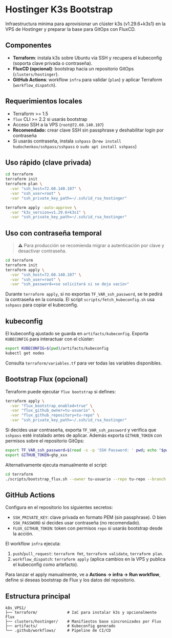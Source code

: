 # Hostinger K3s Bootstrap

Infraestructura mínima para aprovisionar un clúster k3s (v1.29.6+k3s1) en la VPS de Hostinger y preparar la base para GitOps con FluxCD.

## Componentes

- **Terraform**: instala k3s sobre Ubuntu vía SSH y recupera el kubeconfig (soporta clave privada o contraseña).
- **FluxCD (opcional)**: bootstrap hacia un repositorio GitOps (`clusters/hostinger`).
- **GitHub Actions**: workflow `infra` para validar (`plan`) y aplicar Terraform (`workflow_dispatch`).

## Requerimientos locales

- Terraform >= 1.5
- `flux` CLI >= 2.2 si usarás bootstrap
- Acceso SSH a la VPS (`root@72.60.140.107`)
- **Recomendado:** crear clave SSH sin passphrase y deshabilitar login por contraseña
- Si usarás contraseña, instala `sshpass` (`brew install hudochenkov/sshpass/sshpass` o `sudo apt install sshpass`)

## Uso rápido (clave privada)

```bash
cd terraform
terraform init
terraform plan \
  -var "ssh_host=72.60.140.107" \
  -var "ssh_user=root" \
  -var "ssh_private_key_path=~/.ssh/id_rsa_hostinger"

terraform apply -auto-approve \
  -var "k3s_version=v1.29.6+k3s1" \
  -var "ssh_private_key_path=~/.ssh/id_rsa_hostinger"
```

## Uso con contraseña temporal

> ⚠️ Para producción se recomienda migrar a autenticación por clave y desactivar contraseña.

```bash
cd terraform
terraform init
terraform apply \
  -var "ssh_host=72.60.140.107" \
  -var "ssh_user=root" \
  -var "ssh_password=<se solicitará si se deja vacío>"
```

Durante `terraform apply`, si no exportas `TF_VAR_ssh_password`, se te pedirá la contraseña en la consola. El script `scripts/fetch_kubeconfig.sh` usa `sshpass` para copiar el kubeconfig.

## kubeconfig

El kubeconfig ajustado se guarda en `artifacts/kubeconfig`. Exporta `KUBECONFIG` para interactuar con el clúster:

```bash
export KUBECONFIG=$(pwd)/artifacts/kubeconfig
kubectl get nodes
```

Consulta `terraform/variables.tf` para ver todas las variables disponibles.

## Bootstrap Flux (opcional)

Terraform puede ejecutar `flux bootstrap` si defines:

```bash
terraform apply \
  -var "flux_bootstrap_enabled=true" \
  -var "flux_github_owner=tu-usuario" \
  -var "flux_github_repository=tu-repo" \
  -var "ssh_private_key_path=~/.ssh/id_rsa_hostinger"
```

Si decides usar contraseña, exporta `TF_VAR_ssh_password` y verifica que `sshpass` esté instalado antes de aplicar. Además exporta `GITHUB_TOKEN` con permisos sobre el repositorio GitOps:

```bash
export TF_VAR_ssh_password=$(read -s -p 'SSH Password: ' pwd; echo "$pwd")
export GITHUB_TOKEN=ghp_xxx
```

Alternativamente ejecuta manualmente el script:

```bash
cd terraform
./scripts/bootstrap_flux.sh --owner tu-usuario --repo tu-repo --branch main
```

## GitHub Actions

Configura en el repositorio los siguientes secretos:

- `SSH_PRIVATE_KEY`: clave privada en formato PEM (sin passphrase). O bien `SSH_PASSWORD` si decides usar contraseña (no recomendado).
- `FLUX_GITHUB_TOKEN`: token con permisos `repo` si usarás bootstrap desde la acción.

El workflow `infra` ejecuta:

1. `push`/`pull_request`: `terraform fmt`, `terraform validate`, `terraform plan`.
2. `workflow_dispatch`: `terraform apply` (aplica cambios en la VPS y publica el kubeconfig como artefacto).

Para lanzar el apply manualmente, ve a **Actions → infra → Run workflow**, define si deseas bootstrap de Flux y los datos del repositorio.

## Estructura principal

```
k8s_VPS1/
├── terraform/             # IaC para instalar k3s y opcionalmente Flux
├── clusters/hostinger/    # Manifiestos base sincronizados por Flux
├── artifacts/             # Kubeconfig generado
└── .github/workflows/     # Pipeline de CI/CD
```
